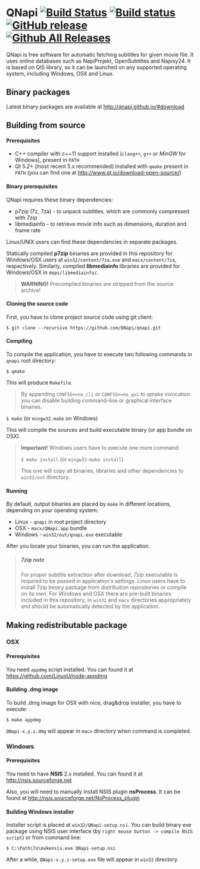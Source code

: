 # QNapi [![Build Status](https://travis-ci.org/QNapi/qnapi.svg?branch=master)](https://travis-ci.org/QNapi/qnapi) [![Build status](https://ci.appveyor.com/api/projects/status/mdebep2uhrc3oagq/branch/master?svg=true)](https://ci.appveyor.com/project/krzemin/qnapi/branch/master) [![GitHub release](https://img.shields.io/github/release/QNapi/qnapi.svg)](https://github.com/QNapi/qnapi/releases) [![Github All Releases](https://img.shields.io/github/downloads/QNapi/qnapi/total.svg)](https://qnapi.github.io/#download)

QNapi is free software for automatic fetching subtitles for given movie file.
It uses online databases such as NapiProjekt, OpenSubtitles and Napisy24.
It is based on Qt5 library, so it can be launched on any supported operating
system, including Windows, OSX and Linux.

## Binary packages

Latest binary packages are available at http://qnapi.github.io/#download

## Building from source

#### Prerequisites

* C++ compiler with c++11 support installed (`clang++`, `g++` or *MinGW* for Windows), present in `PATH`
* Qt 5.2+ (most recent 5.x recommended) installed with `qmake` present in `PATH` (you can find one at http://www.qt.io/download-open-source/)

#### Binary prerequisites

QNapi requires these binary dependencies:

* p7zip (7z, 7za) - to unpack subtitles, which are commonly compressed with 7zip
* libmediainfo - to retrieve movie info such as dimensions, duration and frame rate

Linux/UNIX users can find these dependencies in separate packages.

Statically compiled **p7zip** binaries are provided in this repository for Windows/OSX
users at `win32/content/7za.exe` and `macx/content/7za`, respectively. Similarly,
compiled **libmediainfo** libraries are provided for Windows/OSX in
`deps/libmediainfo/`.

> **WARNING!** Precompiled binaries are stripped from the source archive!

#### Cloning the source code

First, you have to clone project source code using git client:

`$ git clone --recursive https://github.com/QNapi/qnapi.git`

#### Compiling

To compile the application, you have to execute two following commands in `qnapi` root directory:

`$ qmake`

This will produce `Makefile`.

> By appending `CONFIG+=no_cli` or `CONFIG+=no_gui` to qmake invocation you can disable building
> command-line or graphical interface binaries.


`$ make` (or `mingw32-make` on Windows)

This will compile the sources and build executable binary (or app bundle on OSX).

> **Important!** Windows users have to execute one more command:
>
> `$ make install` (or `mingw32-make install`)
>
> This one will copy all binaries, libraries and other dependencies to `win32/out` directory.

#### Running

By default, output binaries are placed by `make` in different locations, depending on your operating system:

* Linux - `qnapi` in root project directory
* OSX - `macx/QNapi.app` bundle
* Windows - `win32/out/qnapi.exe` executable

After you locate your binaries, you can run the application.

> ##### 7zip note #####
> For proper subtitle extraction after download, *7zip* executable is required to be passed in application's settings.
> Linux users have to install 7zip binary package from distribution repositories or compile on its own.
> For Windows and OSX there are pre-built binaries included in this repository, in `win32` and `macx` directories appropriately and should be automatically detected by the application.

## Making redistributable package

### OSX

#### Prerequisites

You need `appdmg` script installed. You can found it at https://github.com/LinusU/node-appdmg

#### Building .dmg image

To build .dmg image for OSX with nice, drag&drop installer, you have to execute:

`$ make appdmg`

`QNapi-x.y.z.dmg` will appear in `macx` directory when command is completed.

### Windows

#### Prerequisites

You need to have **NSIS** 2.x installed. You can found it at http://nsis.sourceforge.net

Also, you will need to manually install NSIS plugin **nsProcess**. It can be found at
http://nsis.sourceforge.net/NsProcess_plugin

#### Building Windows installer

Installer script is placed at `win32/QNapi-setup.nsi`. You can build binary exe package using NSIS user interface (by `right mouse button -> compile NSIS script`) or from command line:

`$ C:\Path\To\makensis.exe QNapi-setup.nsi`

After a while, `QNapi-x.y.z-setup.exe` file will appear in `win32` directory.
